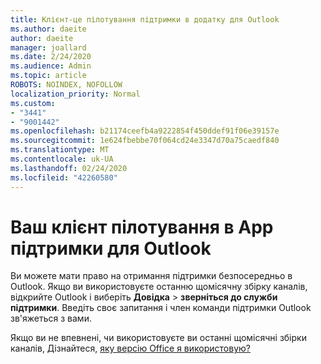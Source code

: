 ```yaml
---
title: Клієнт-це пілотування підтримки в додатку для Outlook
ms.author: daeite
author: daeite
manager: joallard
ms.date: 2/24/2020
ms.audience: Admin
ms.topic: article
ROBOTS: NOINDEX, NOFOLLOW
localization_priority: Normal
ms.custom:
- "3441"
- "9001442"
ms.openlocfilehash: b21174ceefb4a9222854f450ddef91f06e39157e
ms.sourcegitcommit: 1e624fbebbe70f064cd24e3347d70a75caedf840
ms.translationtype: MT
ms.contentlocale: uk-UA
ms.lasthandoff: 02/24/2020
ms.locfileid: "42260580"
---
```

# <a name="your-tenant-is-piloting-in-app-support-for-outlook"></a>Ваш клієнт пілотування в App підтримки для Outlook

Ви можете мати право на отримання підтримки безпосередньо в Outlook. Якщо ви використовуєте останню щомісячну збірку каналів, відкрийте Outlook і виберіть **Довідка** > **зверніться до служби підтримки**. Введіть своє запитання і член команди підтримки Outlook зв'яжеться з вами.

Якщо ви не впевнені, чи використовуєте ви останні щомісячні збірки каналів, Дізнайтеся, [яку версію Office я використовую?](https://support.office.com/article/932788B8-A3CE-44BF-BB09-E334518B8B19)